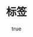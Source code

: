 ---
tagsPage: true
title: 标签
permalink: /tags/
article: false
author:
  name: maoyln
  link: https://github.com/maoyln
---